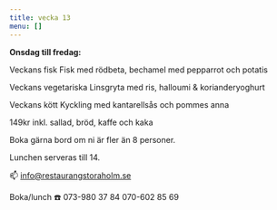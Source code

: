 ```yaml
---
title: vecka 13
menu: []
---
```

**Onsdag till fredag:**

Veckans fisk
Fisk med rödbeta, bechamel med pepparrot och potatis

Veckans vegetariska
Linsgryta med ris, halloumi & korianderyoghurt 

Veckans kött
Kyckling med kantarellsås och pommes anna


149kr inkl. sallad, bröd, kaffe och kaka

Boka gärna bord om ni är fler än 8 personer.

Lunchen serveras till 14.[](https://www.restaurangstoraholm.se/helg/?i=2)

📫 info@restaurangstoraholm.se

Boka/lunch
☎️ 073-980 37 84
070-602 85 69